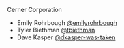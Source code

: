 Cerner Corporation

- Emily Rohrbough [@emilyrohrbough]
- Tyler Biethman [@tbiethman]
- Dave Kasper [@dkasper-was-taken]


[@emilyrohrbough]: https://github.com/emilyrohrbough
[@tbiethman]: https://github.com/tbiethman
[@dkasper-was-taken]: https://github.com/dkasper-was-taken

